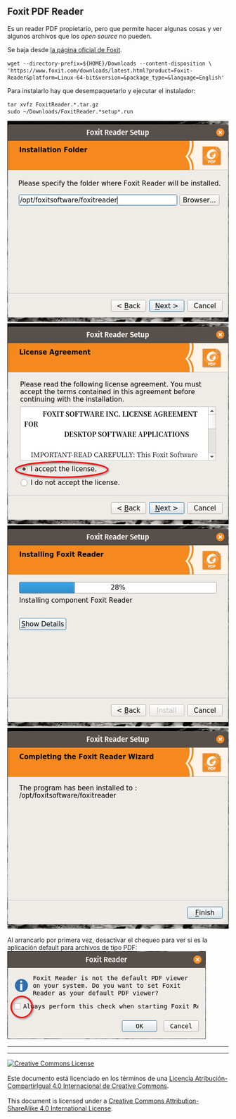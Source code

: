 ## Foxit PDF Reader

Es un reader PDF propietario, pero que permite hacer algunas cosas y ver algunos
archivos que los _open source_ no pueden.

Se baja desde [la página oficial de Foxit](https://www.foxit.com/pdf-reader/).
```
wget --directory-prefix=${HOME}/Downloads --content-disposition \
'https://www.foxit.com/downloads/latest.html?product=Foxit-Reader&platform=Linux-64-bit&version=&package_type=&language=English'
```
Para instalarlo hay que desempaquetarlo y ejecutar el instalador:
```
tar xvfz FoxitReader.*.tar.gz
sudo ~/Downloads/FoxitReader.*setup*.run
```
![Installation Folder](img/foxit-setup-1-folder.png)
![License Agreement](img/foxit-setup-2-license.png)
![Installing Foxit Reader](img/foxit-setup-3-installing.png)
![Completing the Foxit Reader Wizard](img/foxit-setup-4-installed.png)

Al arrancarlo por primera vez, desactivar el chequeo para ver si es la
aplicación default para archivos de tipo PDF:
![DON'T set up as default](img/foxit-setup-5-no_deafult.png)


___
<!-- LICENSE -->
___
<a rel="licencia" href="http://creativecommons.org/licenses/by-sa/4.0/deed.es">
<img alt="Creative Commons License" style="border-width:0"
src="https://i.creativecommons.org/l/by-sa/4.0/88x31.png" /></a>
<br /><br />
Este documento está licenciado en los términos de una <a rel="licencia"
href="http://creativecommons.org/licenses/by-sa/4.0/deed.es">
Licencia Atribución-CompartirIgual 4.0 Internacional de Creative Commons</a>.
<br /><br />
This document is licensed under a <a rel="license" 
href="http://creativecommons.org/licenses/by-sa/4.0/deed.en">
Creative Commons Attribution-ShareAlike 4.0 International License</a>.
<!-- END --> 
